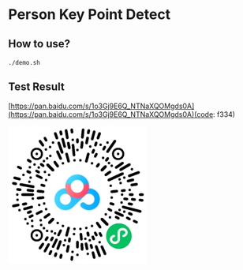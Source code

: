 # Person Key Point Detect

## How to use?

```shell
./demo.sh
```

## Test Result

[https://pan.baidu.com/s/1o3Gj9E6Q_NTNaXQOMgds0A](https://pan.baidu.com/s/1o3Gj9E6Q_NTNaXQOMgds0A)(code: f334)

![](result.jpg)